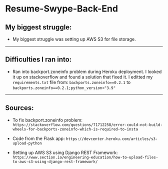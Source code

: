 # Resume-Swype-Back-End

## My biggest struggle:
- My biggest struggle was setting up AWS S3 for file storage.
----
## Difficulties I ran into:
- Ran into backport.zoneinfo problem during Heroku deployment. I looked it up on stackoverflow and found a solution that fixed it. I editted my `requirements.txt` file from: `backports.zoneinfo==0.2.1` to `backports.zoneinfo==0.2.1;python_version<"3.9"`

----
## Sources:
- To fix backport.zoneinfo problem: `https://stackoverflow.com/questions/71712258/error-could-not-build-wheels-for-backports-zoneinfo-which-is-required-to-insta`

- Code from the Flask app: `https://devcenter.heroku.com/articles/s3-upload-python`

- Setting up AWS S3 using Django REST Framework: `https://www.section.io/engineering-education/how-to-upload-files-to-aws-s3-using-django-rest-framework/`